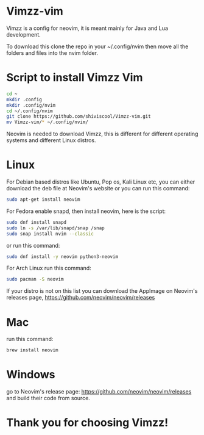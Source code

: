 # Vimzz-vim

Vimzz is a config for neovim, it is meant mainly for Java and Lua development.

To download this clone the repo in your ~/.config/nvim then move all the folders and files into the nvim folder.

# Script to install Vimzz Vim
```sh
cd ~
mkdir .config
mkdir .config/nvim
cd ~/.config/nvim
git clone https://github.com/shiviscool/Vimzz-vim.git
mv Vimzz-vim/* ~/.config/nvim/
```

Neovim is needed to download Vimzz, this is different for different operating systems and different Linux distros.

# Linux
For Debian based distros like Ubuntu, Pop os, Kali Linux etc, you can either download the deb file at Neovim's website or you can run this command:
```sh
sudo apt-get install neovim
```

For Fedora enable snapd, then install neovim, here is the script:
```sh
sudo dnf install snapd
sudo ln -s /var/lib/snapd/snap /snap
sudo snap install nvim --classic
```
or run this command:
```sh
sudo dnf install -y neovim python3-neovim
```

For Arch Linux run this command:
```sh
sudo pacman -S neovim
```

If your distro is not on this list you can download the AppImage on Neovim's releases page, https://github.com/neovim/neovim/releases

# Mac
run this command:
```sh
brew install neovim
```

# Windows
go to Neovim's release page: https://github.com/neovim/neovim/releases and build their code from source.

# Thank you for choosing Vimzz!
